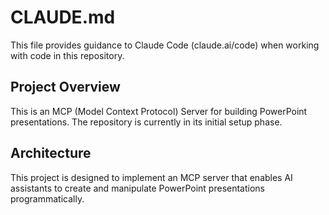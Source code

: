 # CLAUDE.md

This file provides guidance to Claude Code (claude.ai/code) when working with code in this repository.

## Project Overview

This is an MCP (Model Context Protocol) Server for building PowerPoint presentations. The repository is currently in its initial setup phase.

## Architecture

This project is designed to implement an MCP server that enables AI assistants to create and manipulate PowerPoint presentations programmatically.